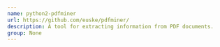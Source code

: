 ```yaml
---
name: python2-pdfminer
url: https://github.com/euske/pdfminer/
description: A tool for extracting information from PDF documents.
group: None
---
```

